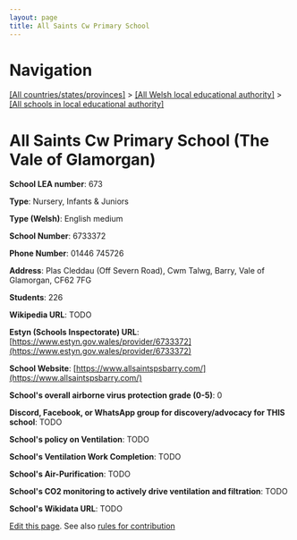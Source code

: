 ```yaml
---
layout: page
title: All Saints Cw Primary School
---
```

# Navigation

[[All countries/states/provinces]](../../..) > [[All Welsh local educational authority]](../..) > [[All schools in local educational authority]](..)

# All Saints Cw Primary School (The Vale of Glamorgan)

**School LEA number**: 673

**Type**: Nursery, Infants & Juniors

**Type (Welsh)**: English medium

**School Number**: 6733372

**Phone Number**: 01446 745726

**Address**: Plas Cleddau (Off Severn Road), Cwm Talwg, Barry, Vale of Glamorgan, CF62 7FG

**Students**: 226

**Wikipedia URL**: TODO

**Estyn (Schools Inspectorate) URL**: [https://www.estyn.gov.wales/provider/6733372](https://www.estyn.gov.wales/provider/6733372)

**School Website**: [https://www.allsaintspsbarry.com/](https://www.allsaintspsbarry.com/)

**School's overall airborne virus protection grade (0-5)**: 0

**Discord, Facebook, or WhatsApp group for discovery/advocacy for THIS school**: TODO

**School's policy on Ventilation**: TODO

**School's Ventilation Work Completion**: TODO

**School's Air-Purification**: TODO

**School's CO2 monitoring to actively drive ventilation and filtration**: TODO

**School's Wikidata URL**: TODO




[Edit this page](https://github.com/ventilate-schools/Wales/edit/prif/./The_Vale_of_Glamorgan/All_Saints_Cw_Primary_School.md). See also [rules for contribution](../../../contribution-rules/)